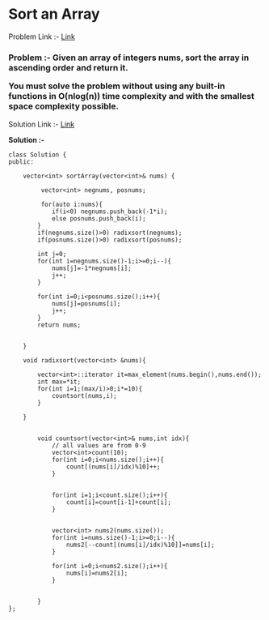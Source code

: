 # Sort an Array

Problem Link :- [Link](https://leetcode.com/problems/sort-an-array/)

<h3>
Problem :- Given an array of integers nums, sort the array in ascending order and return it.

You must solve the problem without using any built-in functions in O(nlog(n)) time complexity and with the smallest space complexity possible.
</h3>

Solution Link :- [Link](https://leetcode.com/problems/sort-an-array/submissions/882702485/)

**Solution :-**
```
class Solution {
public:
    
    vector<int> sortArray(vector<int>& nums) {
       
         vector<int> negnums, posnums;
        
         for(auto i:nums){
            if(i<0) negnums.push_back(-1*i);
            else posnums.push_back(i);
        }
        if(negnums.size()>0) radixsort(negnums);
        if(posnums.size()>0) radixsort(posnums);
        
        int j=0;
        for(int i=negnums.size()-1;i>=0;i--){
            nums[j]=-1*negnums[i];
            j++;
        }
        
        for(int i=0;i<posnums.size();i++){
            nums[j]=posnums[i];
            j++;
        }
        return nums;
        
        
    }
    
    void radixsort(vector<int> &nums){

        vector<int>::iterator it=max_element(nums.begin(),nums.end());
        int max=*it;
        for(int i=1;(max/i)>0;i*=10){
            countsort(nums,i);
        }
        
    }
        
        
        void countsort(vector<int>& nums,int idx){
            // all values are from 0-9
            vector<int>count(10);
            for(int i=0;i<nums.size();i++){
                count[(nums[i]/idx)%10]++;
            }
            
    
            for(int i=1;i<count.size();i++){
                count[i]=count[i-1]+count[i];
            }
            
           
            vector<int> nums2(nums.size());
            for(int i=nums.size()-1;i>=0;i--){
                nums2[--count[(nums[i]/idx)%10]]=nums[i];  
            }
          
            for(int i=0;i<nums2.size();i++){
                nums[i]=nums2[i];
            }
          
            
        }
};
```

